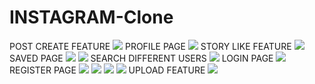 ﻿# INSTAGRAM-Clone
 POST CREATE FEATURE
<img src="https://github.com/AasthaSuryavanshi/INSTAGRAM-Clone/assets/127786788/93b1aa11-c45b-475b-880d-893faf981344">
PROFILE PAGE
<img src="https://github.com/AasthaSuryavanshi/INSTAGRAM-Clone/assets/127786788/69a4862a-00ee-444d-b40e-34339e1f0652">
STORY LIKE FEATURE
<img src="https://github.com/AasthaSuryavanshi/INSTAGRAM-Clone/assets/127786788/9d21d59d-4ca7-4bd8-b71e-931a69794df3">
SAVED PAGE
<img src="https://github.com/AasthaSuryavanshi/INSTAGRAM-Clone/assets/127786788/d1348cd7-7920-4be0-887d-f4ac66c94f3e">
<img src="https://github.com/AasthaSuryavanshi/INSTAGRAM-Clone/assets/127786788/e7fe221f-cc29-468e-a684-02eb181fb643">
SEARCH DIFFERENT USERS
<img src="https://github.com/AasthaSuryavanshi/INSTAGRAM-Clone/assets/127786788/b1a66335-08db-458e-8b14-fe73a5a0e7e7">
LOGIN PAGE
<img src="https://github.com/AasthaSuryavanshi/INSTAGRAM-Clone/assets/127786788/10d816ee-76a1-4315-be3f-3cd70d799044">
REGISTER PAGE
<img src="https://github.com/AasthaSuryavanshi/INSTAGRAM-Clone/assets/127786788/6609be37-d0af-4dc2-be65-f74bab45b008">
<img src="https://github.com/AasthaSuryavanshi/INSTAGRAM-Clone/assets/127786788/191b41e8-25e2-4bab-97b3-39c496fb6015">
<img src="https://github.com/AasthaSuryavanshi/INSTAGRAM-Clone/assets/127786788/6b46a70d-ea69-44db-9699-62907106b233">
<img src="https://github.com/AasthaSuryavanshi/INSTAGRAM-Clone/assets/127786788/64e0f840-33bc-4d2e-b4f7-cb53c7de9853">
UPLOAD FEATURE
<img src="https://github.com/AasthaSuryavanshi/INSTAGRAM-Clone/assets/127786788/8d90d3e7-7228-4270-a3bb-62b45b07ee59">
